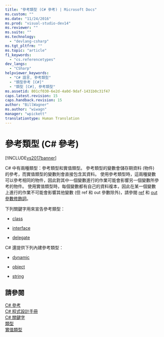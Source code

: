 ```yaml
---
title: "參考類型 (C# 參考) | Microsoft Docs"
ms.custom: ""
ms.date: "11/24/2016"
ms.prod: "visual-studio-dev14"
ms.reviewer: ""
ms.suite: ""
ms.technology: 
  - "devlang-csharp"
ms.tgt_pltfrm: ""
ms.topic: "article"
f1_keywords: 
  - "cs.referencetypes"
dev_langs: 
  - "CSharp"
helpviewer_keywords: 
  - "C# 語言, 參考類型"
  - "類型參考 [C#]"
  - "類型 [C#], 參考類型"
ms.assetid: 801cf030-6e2d-4a0d-9daf-1431b0c31f47
caps.latest.revision: 15
caps.handback.revision: 15
author: "BillWagner"
ms.author: "wiwagn"
manager: "wpickett"
translationtype: Human Translation
---
```

# 參考類型 (C# 參考)
[!INCLUDE[vs2017banner](../../../csharp/includes/vs2017banner.md)]

C\# 中有兩種類型：參考類型和實值類型。  參考類型的變數會儲存期資料 \(物件\) 的參考，而實值類型的變數則會直接包含其資料。  使用參考類型時，這兩種變數可以參考相同的物件，因此對其中一個變數進行的作業可能會影響另一個變數所參考的物件。  使用實值類型時，每個變數都有自己的資料複本，因此在某一個變數上進行的作業不可能會影響其他變數 \(但 ref 和 out 參數除外\)，請參閱 [ref](../../../csharp/language-reference/keywords/ref.md) 和 [out 參數修飾詞](../../../csharp/language-reference/keywords/out-parameter-modifier.md)。  
  
 下列關鍵字用來宣告參考類型：  
  
-   [class](../../../csharp/language-reference/keywords/class.md)  
  
-   [interface](../../../csharp/language-reference/keywords/interface.md)  
  
-   [delegate](../../../csharp/language-reference/keywords/delegate.md)  
  
 C\# 還提供下列內建參考類型：  
  
-   [dynamic](../../../csharp/language-reference/keywords/dynamic.md)  
  
-   [object](../../../csharp/language-reference/keywords/object.md)  
  
-   [string](../../../csharp/language-reference/keywords/string.md)  
  
## 請參閱  
 [C\# 參考](../../../csharp/language-reference/index.md)   
 [C\# 程式設計手冊](../../../csharp/programming-guide/index.md)   
 [C\# 關鍵字](../../../csharp/language-reference/keywords/index.md)   
 [類型](../../../csharp/language-reference/keywords/types.md)   
 [實值類型](../../../csharp/language-reference/keywords/value-types.md)